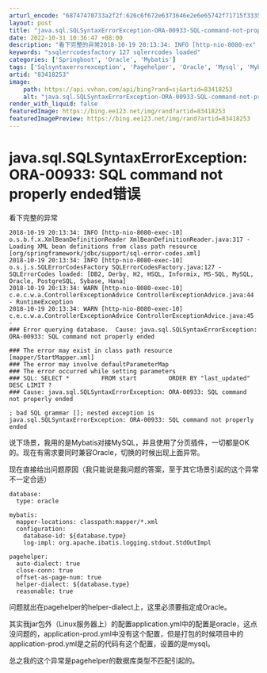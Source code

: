 ```yaml
---
arturl_encode: "68747470733a2f2f:626c6f672e6373646e2e6e65742f71715f3335393831323833:2f61727469636c652f64657461696c732f3833343138323533"
layout: post
title: "java.sql.SQLSyntaxErrorException-ORA-00933-SQL-command-not-properly-ended错误"
date: 2022-10-31 10:36:47 +08:00
description: "看下完整的异常2018-10-19 20:13:34: INFO [http-nio-8080-ex"
keywords: "ssqlerrcodesfactory 127 sqlerrcodes loaded"
categories: ['Springboot', 'Oracle', 'Mybatis']
tags: ['Sqlsyntaxerrorexception', 'Pagehelper', 'Oracle', 'Mysql', 'Mybatis']
artid: "83418253"
image:
    path: https://api.vvhan.com/api/bing?rand=sj&artid=83418253
    alt: "java.sql.SQLSyntaxErrorException-ORA-00933-SQL-command-not-properly-ended错误"
render_with_liquid: false
featuredImage: https://bing.ee123.net/img/rand?artid=83418253
featuredImagePreview: https://bing.ee123.net/img/rand?artid=83418253
---
```


# java.sql.SQLSyntaxErrorException: ORA-00933: SQL command not properly ended错误

看下完整的异常

```
2018-10-19 20:13:34: INFO [http-nio-8080-exec-10] o.s.b.f.x.XmlBeanDefinitionReader XmlBeanDefinitionReader.java:317 - Loading XML bean definitions from class path resource [org/springframework/jdbc/support/sql-error-codes.xml]
2018-10-19 20:13:34: INFO [http-nio-8080-exec-10] o.s.j.s.SQLErrorCodesFactory SQLErrorCodesFactory.java:127 - SQLErrorCodes loaded: [DB2, Derby, H2, HSQL, Informix, MS-SQL, MySQL, Oracle, PostgreSQL, Sybase, Hana]
2018-10-19 20:13:34: WARN [http-nio-8080-exec-10] c.e.c.w.a.ControllerExceptionAdvice ControllerExceptionAdvice.java:44 - RuntimeException
2018-10-19 20:13:34: WARN [http-nio-8080-exec-10] c.e.c.w.a.ControllerExceptionAdvice ControllerExceptionAdvice.java:45 -
### Error querying database.  Cause: java.sql.SQLSyntaxErrorException: ORA-00933: SQL command not properly ended

### The error may exist in class path resource [mapper/StartMapper.xml]
### The error may involve defaultParameterMap
### The error occurred while setting parameters
### SQL: SELECT *         FROM start         ORDER BY "last_updated" DESC LIMIT ?
### Cause: java.sql.SQLSyntaxErrorException: ORA-00933: SQL command not properly ended

; bad SQL grammar []; nested exception is java.sql.SQLSyntaxErrorException: ORA-00933: SQL command not properly ended

```

说下场景，我用的是Mybatis对接MySQL，并且使用了分页插件，一切都是OK的。现在有需求要同时兼容Oracle，切换的时候出现上面异常。

现在直接给出问题原因（我只能说是我问题的答案，至于其它场景引起的这个异常不一定合适）

```
database:
  type: oracle

mybatis:
  mapper-locations: classpath:mapper/*.xml
  configuration:
    database-id: ${database.type}
    log-impl: org.apache.ibatis.logging.stdout.StdOutImpl

pagehelper:
  auto-dialect: true
  close-conn: true
  offset-as-page-num: true
  helper-dialect: ${database.type}
  reasonable: true

```

问题就出在pagehelper的helper-dialect上，这里必须要指定成Oracle。
  
其实我jar包外（Linux服务器上）的配置application.yml中的配置是oracle，这点没问题的，application-prod.yml中没有这个配置，但是打包的时候项目中的application-prod.yml是之前的代码有这个配置，设置的是mysql。

总之我的这个异常是pagehelper的数据库类型不匹配引起的。